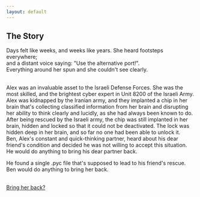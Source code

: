 ```yaml
---
layout: default
---
```

## The Story
Days felt like weeks, and weeks like years. She heard footsteps everywhere;<br>
and a distant voice saying: "Use the alternative port!".<br>
Everything around her spun and she couldn't see clearly.<br><br>

Alex was an invaluable asset to the Israeli Defense Forces. She was the most skilled, and the brightest cyber expert in Unit 8200 of the Israeli Army. Alex was kidnapped by the Iranian army, and they implanted a chip in her brain that's collecting classified information from her brain and disrupting her ability to think clearly and lucidly, as she had always been known to do.
After being rescued by the Israeli army, the chip was still implanted in her brain, hidden and locked so that it could not be deactivated. The lock was hidden deep in her brain, and so far no one had been able to unlock it.<br>
Ben, Alex's constant and quick-thinking partner, heard about his dear friend's condition and decided he was not willing to accept this situation.<br>
He would do anything to bring his dear partner back.<br>

He found a single .pyc file that's supposed to lead to his friend's rescue. Ben would do anything to bring her back.<br><br>

[Bring her back?](https://noamt1234.github.io/Networks_CTF/The_Story/lock.pyz)
